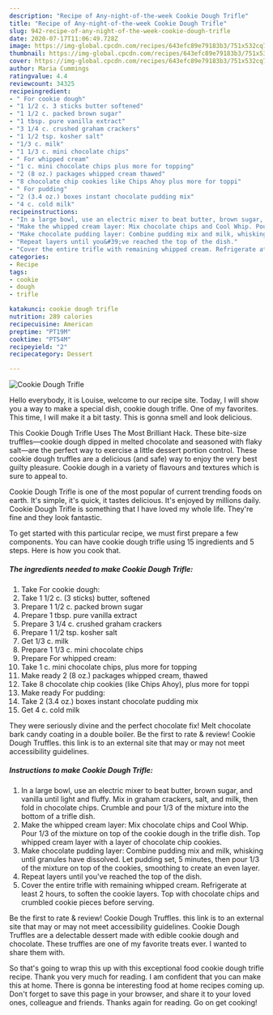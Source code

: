 ```yaml
---
description: "Recipe of Any-night-of-the-week Cookie Dough Trifle"
title: "Recipe of Any-night-of-the-week Cookie Dough Trifle"
slug: 942-recipe-of-any-night-of-the-week-cookie-dough-trifle
date: 2020-07-17T11:06:49.728Z
image: https://img-global.cpcdn.com/recipes/643efc89e79183b3/751x532cq70/cookie-dough-trifle-recipe-main-photo.jpg
thumbnail: https://img-global.cpcdn.com/recipes/643efc89e79183b3/751x532cq70/cookie-dough-trifle-recipe-main-photo.jpg
cover: https://img-global.cpcdn.com/recipes/643efc89e79183b3/751x532cq70/cookie-dough-trifle-recipe-main-photo.jpg
author: Maria Cummings
ratingvalue: 4.4
reviewcount: 34325
recipeingredient:
- " For cookie dough"
- "1 1/2 c. 3 sticks butter softened"
- "1 1/2 c. packed brown sugar"
- "1 tbsp. pure vanilla extract"
- "3 1/4 c. crushed graham crackers"
- "1 1/2 tsp. kosher salt"
- "1/3 c. milk"
- "1 1/3 c. mini chocolate chips"
- " For whipped cream"
- "1 c. mini chocolate chips plus more for topping"
- "2 (8 oz.) packages whipped cream thawed"
- "8 chocolate chip cookies like Chips Ahoy plus more for toppi"
- " For pudding"
- "2 (3.4 oz.) boxes instant chocolate pudding mix"
- "4 c. cold milk"
recipeinstructions:
- "In a large bowl, use an electric mixer to beat butter, brown sugar, and vanilla until light and fluffy. Mix in graham crackers, salt, and milk, then fold in chocolate chips. Crumble and pour 1/3 of the mixture into the bottom of a trifle dish."
- "Make the whipped cream layer: Mix chocolate chips and Cool Whip. Pour 1/3 of the mixture on top of the cookie dough in the trifle dish. Top whipped cream layer with a layer of chocolate chip cookies."
- "Make chocolate pudding layer: Combine pudding mix and milk, whisking until granules have dissolved. Let pudding set, 5 minutes, then pour 1/3 of the mixture on top of the cookies, smoothing to create an even layer."
- "Repeat layers until you&#39;ve reached the top of the dish."
- "Cover the entire trifle with remaining whipped cream. Refrigerate at least 2 hours, to soften the cookie layers. Top with chocolate chips and crumbled cookie pieces before serving."
categories:
- Recipe
tags:
- cookie
- dough
- trifle

katakunci: cookie dough trifle 
nutrition: 289 calories
recipecuisine: American
preptime: "PT19M"
cooktime: "PT54M"
recipeyield: "2"
recipecategory: Dessert

---
```



![Cookie Dough Trifle](https://img-global.cpcdn.com/recipes/643efc89e79183b3/751x532cq70/cookie-dough-trifle-recipe-main-photo.jpg)

Hello everybody, it is Louise, welcome to our recipe site. Today, I will show you a way to make a special dish, cookie dough trifle. One of my favorites. This time, I will make it a bit tasty. This is gonna smell and look delicious.

This Cookie Dough Trifle Uses The Most Brilliant Hack. These bite-size truffles—cookie dough dipped in melted chocolate and seasoned with flaky salt—are the perfect way to exercise a little dessert portion control. These cookie dough truffles are a delicious (and safe) way to enjoy the very best guilty pleasure. Cookie dough in a variety of flavours and textures which is sure to appeal to.

Cookie Dough Trifle is one of the most popular of current trending foods on earth. It's simple, it's quick, it tastes delicious. It's enjoyed by millions daily. Cookie Dough Trifle is something that I have loved my whole life. They're fine and they look fantastic.


To get started with this particular recipe, we must first prepare a few components. You can have cookie dough trifle using 15 ingredients and 5 steps. Here is how you cook that.

<!--inarticleads1-->

##### The ingredients needed to make Cookie Dough Trifle:

1. Take  For cookie dough:
1. Take 1 1/2 c. (3 sticks) butter, softened
1. Prepare 1 1/2 c. packed brown sugar
1. Prepare 1 tbsp. pure vanilla extract
1. Prepare 3 1/4 c. crushed graham crackers
1. Prepare 1 1/2 tsp. kosher salt
1. Get 1/3 c. milk
1. Prepare 1 1/3 c. mini chocolate chips
1. Prepare  For whipped cream:
1. Take 1 c. mini chocolate chips, plus more for topping
1. Make ready 2 (8 oz.) packages whipped cream, thawed
1. Take 8 chocolate chip cookies (like Chips Ahoy), plus more for toppi
1. Make ready  For pudding:
1. Take 2 (3.4 oz.) boxes instant chocolate pudding mix
1. Get 4 c. cold milk


They were seriously divine and the perfect chocolate fix! Melt chocolate bark candy coating in a double boiler. Be the first to rate &amp; review! Cookie Dough Truffles. this link is to an external site that may or may not meet accessibility guidelines. 

<!--inarticleads2-->

##### Instructions to make Cookie Dough Trifle:

1. In a large bowl, use an electric mixer to beat butter, brown sugar, and vanilla until light and fluffy. Mix in graham crackers, salt, and milk, then fold in chocolate chips. Crumble and pour 1/3 of the mixture into the bottom of a trifle dish.
1. Make the whipped cream layer: Mix chocolate chips and Cool Whip. Pour 1/3 of the mixture on top of the cookie dough in the trifle dish. Top whipped cream layer with a layer of chocolate chip cookies.
1. Make chocolate pudding layer: Combine pudding mix and milk, whisking until granules have dissolved. Let pudding set, 5 minutes, then pour 1/3 of the mixture on top of the cookies, smoothing to create an even layer.
1. Repeat layers until you&#39;ve reached the top of the dish.
1. Cover the entire trifle with remaining whipped cream. Refrigerate at least 2 hours, to soften the cookie layers. Top with chocolate chips and crumbled cookie pieces before serving.


Be the first to rate &amp; review! Cookie Dough Truffles. this link is to an external site that may or may not meet accessibility guidelines. Cookie Dough Truffles are a delectable dessert made with edible cookie dough and chocolate. These truffles are one of my favorite treats ever. I wanted to share them with. 

So that's going to wrap this up with this exceptional food cookie dough trifle recipe. Thank you very much for reading. I am confident that you can make this at home. There is gonna be interesting food at home recipes coming up. Don't forget to save this page in your browser, and share it to your loved ones, colleague and friends. Thanks again for reading. Go on get cooking!
